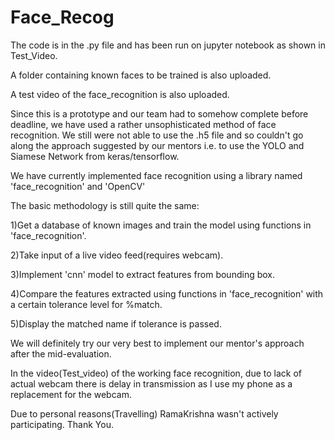 # Face_Recog
The code is in the .py file and has been run on jupyter notebook as shown in Test_Video.

A folder containing known faces to be trained is also uploaded.

A test video of the face_recognition is also uploaded.

Since this is a prototype and our team had to somehow complete before deadline, we have used a rather unsophisticated method of face recognition.
We still were not able to use the .h5 file and so couldn't go along the approach suggested by our mentors i.e. to use the YOLO and Siamese Network from keras/tensorflow.

We have currently implemented face recognition using a library named 'face_recognition' and 'OpenCV'

The basic methodology is still quite the same:

  1)Get a database of known images and train the model using functions in 'face_recognition'.

  2)Take input of a live video feed(requires webcam).
  
  3)Implement 'cnn' model to extract features from bounding box.
  
  4)Compare the features extracted using functions in 'face_recognition' with a certain tolerance level for %match.
  
  5)Display the matched name if tolerance is passed.
  
We will definitely try our very best to implement our mentor's approach after the mid-evaluation.
  
In the video(Test_video) of the working face recognition, due to lack of actual webcam there is delay in transmission as I use my phone as a replacement for the webcam. 

Due to personal reasons(Travelling) RamaKrishna wasn't actively participating.
Thank You.

